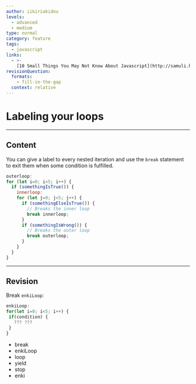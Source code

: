 ```yaml
---
author: iikiriakidou
levels:
  - advanced
  - medium
type: normal
category: feature
tags:
  - javascript
links:
  - >-
    [10 Small Things You May Not Know About Javascript](http://samuli.hakoniemi.net/10-small-things-you-may-not-know-about-javascript/){website}
revisionQuestion:
  formats:
    - fill-in-the-gap
  context: relative
---
```


# Labeling your loops


---

## Content

You can give a label to every nested iteration and use the `break` statement to exit them when some condition is fulfilled. 

```javascript
outerloop:  
for (let i=0; i<5; i++) {
  if (somethingIsTrue()) {  
    innerloop:  
    for (let j=0; j<5; j++) {  
      if (somethingElseIsTrue()) {  
        // Breaks the inner loop  
        break innerloop; 
      }
      if (somethingIsWrong()) {
        // Breaks the outer loop  
        break outerloop; 
      }
    }
  }   
}
```


---

## Revision

Break `enkiLoop`:

```javascript
enkiLoop:
for(let i=0; i<5; i++) {
 if(condition) {
   ??? ???
 }
}

```

- break
- enkiLoop
- loop
- yield
- stop
- enki
 
